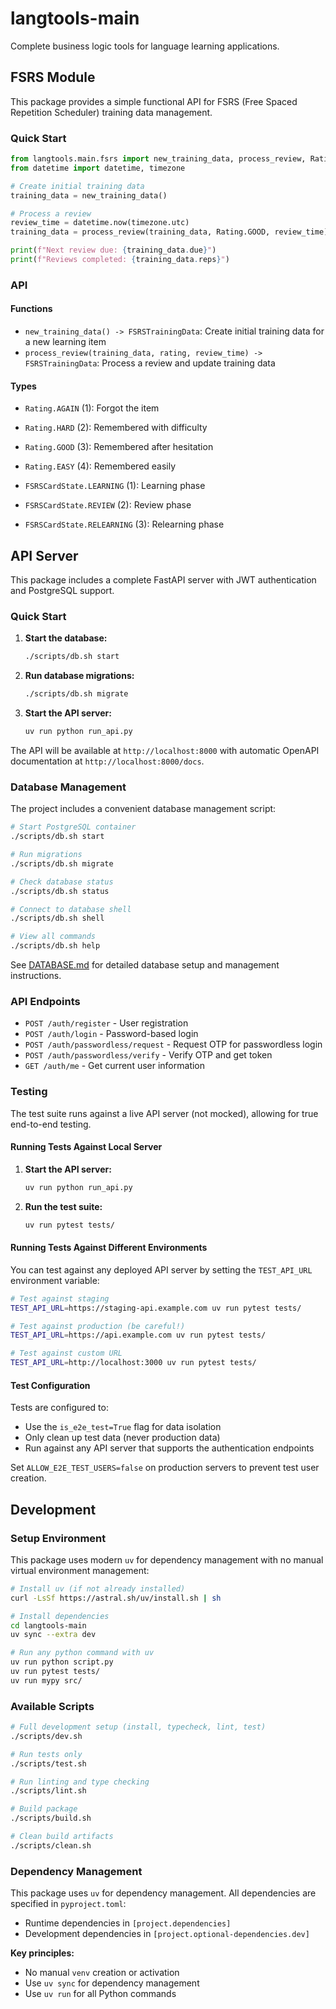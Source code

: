 # langtools-main

Complete business logic tools for language learning applications.

## FSRS Module

This package provides a simple functional API for FSRS (Free Spaced Repetition Scheduler) training data management.

### Quick Start

```python
from langtools.main.fsrs import new_training_data, process_review, Rating
from datetime import datetime, timezone

# Create initial training data
training_data = new_training_data()

# Process a review
review_time = datetime.now(timezone.utc)
training_data = process_review(training_data, Rating.GOOD, review_time)

print(f"Next review due: {training_data.due}")
print(f"Reviews completed: {training_data.reps}")
```

### API

#### Functions

- `new_training_data() -> FSRSTrainingData`: Create initial training data for a new learning item
- `process_review(training_data, rating, review_time) -> FSRSTrainingData`: Process a review and update training data

#### Types

- `Rating.AGAIN` (1): Forgot the item
- `Rating.HARD` (2): Remembered with difficulty  
- `Rating.GOOD` (3): Remembered after hesitation
- `Rating.EASY` (4): Remembered easily

- `FSRSCardState.LEARNING` (1): Learning phase
- `FSRSCardState.REVIEW` (2): Review phase
- `FSRSCardState.RELEARNING` (3): Relearning phase

## API Server

This package includes a complete FastAPI server with JWT authentication and PostgreSQL support.

### Quick Start

1. **Start the database:**
   ```bash
   ./scripts/db.sh start
   ```

2. **Run database migrations:**
   ```bash
   ./scripts/db.sh migrate
   ```

3. **Start the API server:**
   ```bash
   uv run python run_api.py
   ```

The API will be available at `http://localhost:8000` with automatic OpenAPI documentation at `http://localhost:8000/docs`.

### Database Management

The project includes a convenient database management script:

```bash
# Start PostgreSQL container
./scripts/db.sh start

# Run migrations
./scripts/db.sh migrate

# Check database status
./scripts/db.sh status

# Connect to database shell
./scripts/db.sh shell

# View all commands
./scripts/db.sh help
```

See [DATABASE.md](DATABASE.md) for detailed database setup and management instructions.

### API Endpoints

- `POST /auth/register` - User registration
- `POST /auth/login` - Password-based login
- `POST /auth/passwordless/request` - Request OTP for passwordless login
- `POST /auth/passwordless/verify` - Verify OTP and get token
- `GET /auth/me` - Get current user information

### Testing

The test suite runs against a live API server (not mocked), allowing for true end-to-end testing.

#### Running Tests Against Local Server

1. **Start the API server:**
   ```bash
   uv run python run_api.py
   ```

2. **Run the test suite:**
   ```bash
   uv run pytest tests/
   ```

#### Running Tests Against Different Environments

You can test against any deployed API server by setting the `TEST_API_URL` environment variable:

```bash
# Test against staging
TEST_API_URL=https://staging-api.example.com uv run pytest tests/

# Test against production (be careful!)
TEST_API_URL=https://api.example.com uv run pytest tests/

# Test against custom URL
TEST_API_URL=http://localhost:3000 uv run pytest tests/
```

#### Test Configuration

Tests are configured to:
- Use the `is_e2e_test=True` flag for data isolation
- Only clean up test data (never production data)
- Run against any API server that supports the authentication endpoints

Set `ALLOW_E2E_TEST_USERS=false` on production servers to prevent test user creation.

## Development

### Setup Environment

This package uses modern `uv` for dependency management with no manual virtual environment management:

```bash
# Install uv (if not already installed)
curl -LsSf https://astral.sh/uv/install.sh | sh

# Install dependencies
cd langtools-main
uv sync --extra dev

# Run any python command with uv
uv run python script.py
uv run pytest tests/
uv run mypy src/
```

### Available Scripts

```bash
# Full development setup (install, typecheck, lint, test)
./scripts/dev.sh

# Run tests only
./scripts/test.sh

# Run linting and type checking
./scripts/lint.sh

# Build package
./scripts/build.sh

# Clean build artifacts
./scripts/clean.sh
```

### Dependency Management

This package uses `uv` for dependency management. All dependencies are specified in `pyproject.toml`:
- Runtime dependencies in `[project.dependencies]`
- Development dependencies in `[project.optional-dependencies.dev]`

**Key principles:**
- No manual `venv` creation or activation
- Use `uv sync` for dependency management
- Use `uv run` for all Python commands